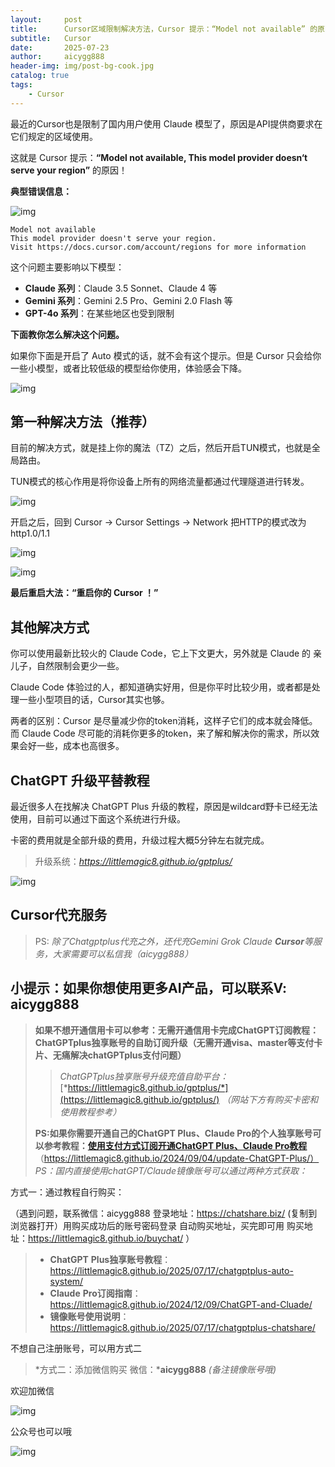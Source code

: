 ```yaml
---
layout:     post
title:      Cursor区域限制解决方法，Cursor 提示：“Model not available” 的原因，提供wildcard平替代充CursorPro
subtitle:   Cursor
date:       2025-07-23
author:     aicygg888
header-img: img/post-bg-cook.jpg
catalog: true
tags:
    - Cursor
---
```


最近的Cursor也是限制了国内用户使用 Claude 模型了，原因是API提供商要求在它们规定的区域使用。

这就是 Cursor 提示：**“Model not available, This model provider doesn‘t serve your region”** 的原因！ 

**典型错误信息：**

![img](https://pica.zhimg.com/80/v2-17bf873131b09a52f0fb369347e853b2_720w.png)

```
Model not available
This model provider doesn't serve your region. 
Visit https://docs.cursor.com/account/regions for more information
```

 这个问题主要影响以下模型：

- **Claude 系列**：Claude 3.5 Sonnet、Claude 4 等
- **Gemini 系列**：Gemini 2.5 Pro、Gemini 2.0 Flash 等
- **GPT-4o 系列**：在某些地区也受到限制

**下面教你怎么解决这个问题。**

如果你下面是开启了 Auto 模式的话，就不会有这个提示。但是 Cursor 只会给你一些小模型，或者比较低级的模型给你使用，体验感会下降。

![img](https://pica.zhimg.com/80/v2-8f2447287dc94035a01dae80419df84b_720w.png)

## **第一种解决方法（推荐）**

目前的解决方式，就是挂上你的魔法（TZ）之后，然后开启TUN模式，也就是全局路由。

TUN模式的核心作用是将你设备上所有的网络流量都通过代理隧道进行转发。

![img](https://pica.zhimg.com/80/v2-4f00403a0d18e52e56fcb981cf8c9834_720w.png)

开启之后，回到 Cursor -> Cursor Settings -> Network 把HTTP的模式改为http1.0/1.1

![img](https://picx.zhimg.com/80/v2-7250f8dd870920b431f8ca1bf447559d_720w.png)

![img](https://pica.zhimg.com/80/v2-6704d9c09fece3b978044f21a5368413_720w.png)

**最后重启大法：“重启你的 Cursor ！”**

## **其他解决方式**

你可以使用最新比较火的 Claude Code，它上下文更大，另外就是 Claude 的 亲儿子，自然限制会更少一些。

Claude Code 体验过的人，都知道确实好用，但是你平时比较少用，或者都是处理一些小型项目的话，Cursor其实也够。

两者的区别：Cursor 是尽量减少你的token消耗，这样子它们的成本就会降低。 而 Claude Code 尽可能的消耗你更多的token，来了解和解决你的需求，所以效果会好一些，成本也高很多。



## **ChatGPT 升级平替教程**

最近很多人在找解决 ChatGPT Plus 升级的教程，原因是wildcard野卡已经无法使用，目前可以通过下面这个系统进行升级。

卡密的费用就是全部升级的费用，升级过程大概5分钟左右就完成。

> 升级系统：*https://littlemagic8.github.io/gptplus/*

![img](https://pica.zhimg.com/80/v2-a9095c0e0159e52c8045f3ac95471fd2_720w.jpeg)



## Cursor代充服务

> PS: *除了Chatgptplus代充之外，还代充Gemini Grok Claude **Cursor**等服务，大家需要可以私信我（aicygg888）*



## **小提示：如果你想使用更多AI产品，可以联系V: aicygg888**

> **如果不想开通信用卡可以参考：无需开通信用卡完成ChatGPT订阅教程：ChatGPTplus独享账号的自助订阅升级（无需开通visa、master等支付卡片、无痛解决chatGPTplus支付问题）**
>
> > *ChatGPTplus独享账号升级充值自助平台：*[*https://littlemagic8.github.io/gptplus/*](https://littlemagic8.github.io/gptplus/) *（网站下方有购买卡密和使用教程参考）*
>
> **PS:如果你需要开通自己的ChatGPT Plus、Claude Pro的个人独享账号可以参考教程：**[**使用支付方式订阅开通ChatGPT Plus、Claude Pro教程**](https://littlemagic8.github.io/2024/09/04/update-ChatGPT-Plus/) （https://littlemagic8.github.io/2024/09/04/update-ChatGPT-Plus/） *PS：国内直接使用chatGPT/Claude镜像账号可以通过两种方式获取：*

方式一：通过教程自行购买：

（遇到问题，联系微信：aicygg888 登录地址：https://chatshare.biz/ (复制到浏览器打开）用购买成功后的账号密码登录 自动购买地址，买完即可用 购买地址：https://littlemagic8.github.io/buychat/ ）

> - **ChatGPT** **Plus独享账号教程**：https://littlemagic8.github.io/2025/07/17/chatgptplus-auto-system/
> - **Claude** **Pro订阅指南**：https://littlemagic8.github.io/2024/12/09/ChatGPT-and-Cluade/
> - **镜像账号使用说明**：https://littlemagic8.github.io/2025/07/17/chatgptplus-chatshare/

不想自己注册账号，可以用方式二

> *方式二：添加微信购买 微信：***aicygg888** *(备注镜像账号哦)*

欢迎加微信

![img](https://picx.zhimg.com/80/v2-46f7cfd62d1e94381388ab08b0fea3af_720w.png)

公众号也可以哦

![img](https://pic1.zhimg.com/80/v2-4e622b64238b20948a02e0c988ca5704_720w.png)
